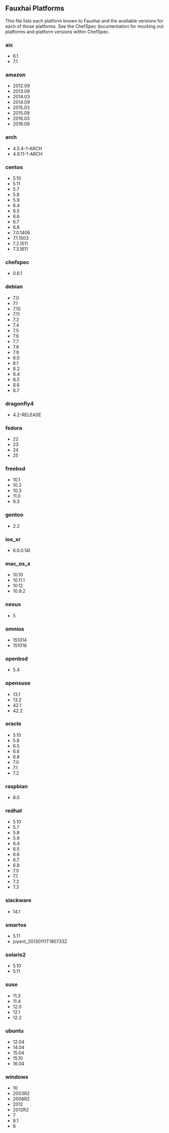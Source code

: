 ## Fauxhai Platforms

This file lists each platform known to Fauxhai and the available versions for each of those platforms. See the ChefSpec documentation for mocking out platforms and platform versions within ChefSpec.

### aix

  - 6.1
  - 7.1

### amazon

  - 2012.09
  - 2013.09
  - 2014.03
  - 2014.09
  - 2015.03
  - 2015.09
  - 2016.03
  - 2016.09

### arch

  - 4.5.4-1-ARCH
  - 4.9.11-1-ARCH

### centos

  - 5.10
  - 5.11
  - 5.7
  - 5.8
  - 5.9
  - 6.4
  - 6.5
  - 6.6
  - 6.7
  - 6.8
  - 7.0.1406
  - 7.1.1503
  - 7.2.1511
  - 7.3.1611

### chefspec

  - 0.6.1

### debian

  - 7.0
  - 7.1
  - 7.10
  - 7.11
  - 7.2
  - 7.4
  - 7.5
  - 7.6
  - 7.7
  - 7.8
  - 7.9
  - 8.0
  - 8.1
  - 8.2
  - 8.4
  - 8.5
  - 8.6
  - 8.7

### dragonfly4

  - 4.2-RELEASE

### fedora

  - 22
  - 23
  - 24
  - 25

### freebsd

  - 10.1
  - 10.2
  - 10.3
  - 11.0
  - 9.3

### gentoo

  - 2.2

### ios_xr

  - 6.0.0.14I

### mac_os_x

  - 10.10
  - 10.11.1
  - 10.12
  - 10.9.2

### nexus

  - 5

### omnios

  - 151014
  - 151018

### openbsd

  - 5.4

### opensuse

  - 13.1
  - 13.2
  - 42.1
  - 42.2

### oracle

  - 5.10
  - 5.8
  - 6.5
  - 6.6
  - 6.8
  - 7.0
  - 7.1
  - 7.2

### raspbian

  - 8.0

### redhat

  - 5.10
  - 5.7
  - 5.8
  - 5.9
  - 6.4
  - 6.5
  - 6.6
  - 6.7
  - 6.8
  - 7.0
  - 7.1
  - 7.2
  - 7.3

### slackware

  - 14.1

### smartos

  - 5.11
  - joyent_20130111T180733Z

### solaris2

  - 5.10
  - 5.11

### suse

  - 11.3
  - 11.4
  - 12.0
  - 12.1
  - 12.2

### ubuntu

  - 12.04
  - 14.04
  - 15.04
  - 15.10
  - 16.04

### windows

  - 10
  - 2003R2
  - 2008R2
  - 2012
  - 2012R2
  - 7
  - 8.1
  - 8
